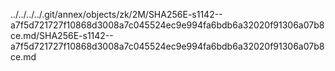 ../../../../.git/annex/objects/zk/2M/SHA256E-s1142--a7f5d721727f10868d3008a7c045524ec9e994fa6bdb6a32020f91306a07b8ce.md/SHA256E-s1142--a7f5d721727f10868d3008a7c045524ec9e994fa6bdb6a32020f91306a07b8ce.md